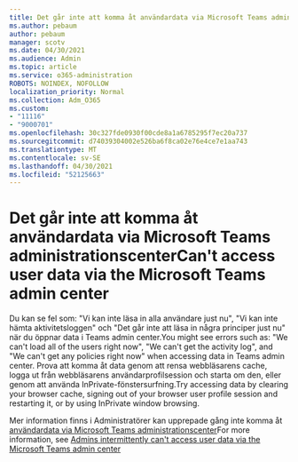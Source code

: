 ```yaml
---
title: Det går inte att komma åt användardata via Microsoft Teams administrationscenter
ms.author: pebaum
author: pebaum
manager: scotv
ms.date: 04/30/2021
ms.audience: Admin
ms.topic: article
ms.service: o365-administration
ROBOTS: NOINDEX, NOFOLLOW
localization_priority: Normal
ms.collection: Adm_O365
ms.custom:
- "11116"
- "9000701"
ms.openlocfilehash: 30c327fde0930f00cde8a1a6785295f7ec20a737
ms.sourcegitcommit: d74039304002e526ba6f8ca02e76e4ce7e1aa743
ms.translationtype: MT
ms.contentlocale: sv-SE
ms.lasthandoff: 04/30/2021
ms.locfileid: "52125663"
---
```

# <a name="cant-access-user-data-via-the-microsoft-teams-admin-center"></a><span data-ttu-id="0e20c-102">Det går inte att komma åt användardata via Microsoft Teams administrationscenter</span><span class="sxs-lookup"><span data-stu-id="0e20c-102">Can't access user data via the Microsoft Teams admin center</span></span>

<span data-ttu-id="0e20c-103">Du kan se fel som: "Vi kan inte läsa in alla användare just nu", "Vi kan inte hämta aktivitetsloggen" och "Det går inte att läsa in några principer just nu" när du öppnar data i Teams admin center.</span><span class="sxs-lookup"><span data-stu-id="0e20c-103">You might see errors such as: "We can't load all of the users right now", "We can't get the activity log", and "We can't get any policies right now" when accessing data in Teams admin center.</span></span> <span data-ttu-id="0e20c-104">Prova att komma åt data genom att rensa webbläsarens cache, logga ut från webbläsarens användarprofilsession och starta om den, eller genom att använda InPrivate-fönstersurfning.</span><span class="sxs-lookup"><span data-stu-id="0e20c-104">Try accessing data by clearing your browser cache, signing out of your browser user profile session and restarting it, or by using InPrivate window browsing.</span></span> 

<span data-ttu-id="0e20c-105">Mer information finns i Administratörer kan upprepade gång inte komma åt [användardata via Microsoft Teams administrationscenter](https://docs.microsoft.com/microsoftteams/troubleshoot/teams-administration/cannot-access-admin-center)</span><span class="sxs-lookup"><span data-stu-id="0e20c-105">For more information, see [Admins intermittently can't access user data via the Microsoft Teams admin center](https://docs.microsoft.com/microsoftteams/troubleshoot/teams-administration/cannot-access-admin-center)</span></span>